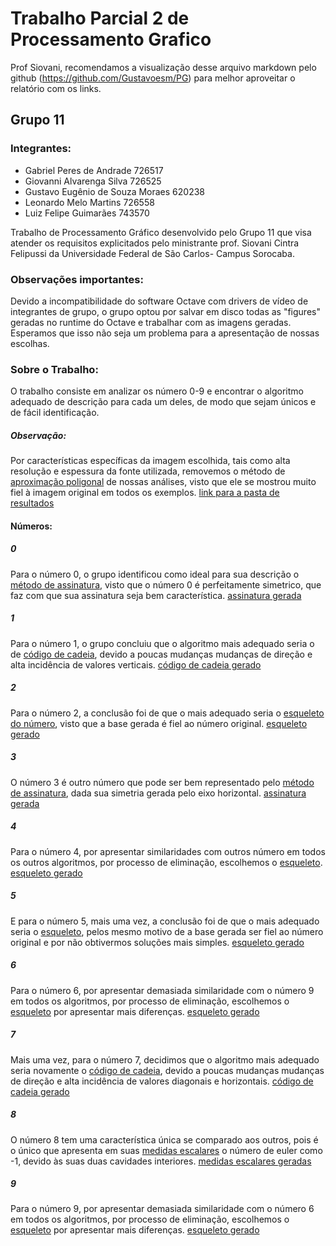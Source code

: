 # Trabalho Parcial 2 de Processamento Grafico

Prof Siovani, recomendamos a visualização desse arquivo markdown pelo github (https://github.com/Gustavoesm/PG) para melhor aproveitar o relatório com os links.

## Grupo 11
### Integrantes:
- Gabriel Peres de Andrade 726517
- Giovanni Alvarenga Silva 726525
- Gustavo Eugênio de Souza Moraes 620238
- Leonardo Melo Martins 726558
- Luiz Felipe Guimarães 743570

Trabalho de Processamento Gráfico desenvolvido pelo Grupo 11 que visa atender os requisitos explicitados pelo ministrante prof. Siovani Cintra Felipussi da Universidade Federal de São Carlos- Campus Sorocaba.

### Observações importantes:
Devido a incompatibilidade do software Octave com drivers de vídeo de integrantes de grupo, o grupo optou por salvar em disco todas as "figures" geradas no runtime do Octave e trabalhar com as imagens geradas. Esperamos que isso não seja um problema para a apresentação de nossas escolhas.

### Sobre o Trabalho: 
O trabalho consiste em analizar os número 0-9 e encontrar o algoritmo adequado de descrição para cada um deles, de modo que sejam únicos e de fácil identificação.

##### Observação:
Por características específicas da imagem escolhida, tais como alta resolução e espessura da fonte utilizada, removemos o método de [aproximação poligonal](poligonal_approximation.m) de nossas análises, visto que ele se mostrou muito fiel à imagem original em todos os exemplos. [link para a pasta de resultados](output/poligonal/)

#### Números:
##### 0
Para o número 0, o grupo identificou como ideal para sua descrição o [método de assinatura](signature.m), visto que o número 0 é perfeitamente simetrico, que faz com que sua assinatura seja bem característica. [assinatura gerada](output/signature/0-signature.jpg)
##### 1
Para o número 1, o grupo concluiu que o algoritmo mais adequado seria o de [código de cadeia](chain_code.m), devido a poucas mudanças mudanças de direção e alta incidência de valores verticais. [código de cadeia gerado](output/chaincode/1-chain-code.txt) 
##### 2
Para o número 2, a conclusão foi de que o mais adequado seria o [esqueleto do número](skeleton.m), visto que a base gerada é fiel ao número original. [esqueleto gerado](output/skeleton/2-skeleton.jpg)
##### 3
O número 3 é outro número que pode ser bem representado pelo [método de assinatura](signature.m), dada sua simetria gerada pelo eixo horizontal. [assinatura gerada](output/signature/3-signature.jpg)
##### 4
Para o número 4, por apresentar similaridades com outros número em todos os outros algoritmos, por processo de eliminação, escolhemos o [esqueleto](skeleton.m). [esqueleto gerado](output/skeleton/4-skeleton.jpg)
##### 5
E para o número 5, mais uma vez, a conclusão foi de que o mais adequado seria o [esqueleto](skeleton.m), pelos mesmo motivo de a base gerada ser fiel ao número original e por não obtivermos soluções mais simples. [esqueleto gerado](output/skeleton/5-skeleton.jpg)
##### 6
Para o número 6, por apresentar demasiada similaridade com o número 9 em todos os algoritmos, por processo de eliminação, escolhemos o [esqueleto](skeleton.m) por apresentar mais diferenças. [esqueleto gerado](output/skeleton/6-skeleton.jpg)
##### 7
Mais uma vez, para o número 7, decidimos que o algoritmo mais adequado seria novamente o [código de cadeia](chain_code.m), devido a poucas mudanças mudanças de direção e alta incidência de valores diagonais e horizontais. [código de cadeia gerado](output/chaincode/7-chain-code.txt) 
##### 8
O número 8 tem uma característica única se comparado aos outros, pois é o único que apresenta em suas [medidas escalares](scalar.m) o número de euler como -1, devido às suas duas cavidades interiores. [medidas escalares geradas](output/scalar/8-scalar-description.txt)
##### 9
Para o número 9, por apresentar demasiada similaridade com o número 6 em todos os algoritmos, por processo de eliminação, escolhemos o [esqueleto](skeleton.m) por apresentar mais diferenças. [esqueleto gerado](output/skeleton/9-skeleton.jpg)
